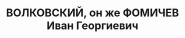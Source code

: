 ---
title: ВОЛКОВСКИЙ, он же ФОМИЧЕВ Иван Георгиевич
description: "Род. в 1896, член ВКП(б) с 1927. \n  Звание: 13.01.1936 - ст. лейтенант\
  \ ГБ (ЗСФСР), 20.12.1936 - капитан ГБ. \n  Награды: 20.02.1936 - знак «Почетный\
  \ работник ВЧК—ОГПУ (XV)». \n  зам. наркома ВД Абхазской АССР, уволен 28.11.1937.\
  \ \n  Осужден 08.02.1938 Тройкой НКВД."
---